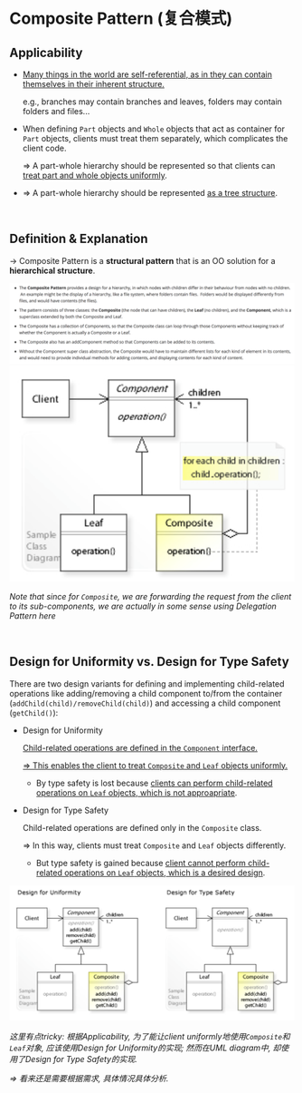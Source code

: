 # Composite Pattern (复合模式)

## Applicability

* <u>Many things in the world are self-referential, as in they can contain themselves in their inherent structure.</u>

  e.g., branches may contain branches and leaves, folders may contain folders and files...

* When defining `Part` objects and `Whole` objects that act as container for `Part` objects, clients must treat them separately, which complicates the client code.

  => A part-whole hierarchy should be represented so that clients can <u>treat part and whole objects uniformly</u>.

* => A part-whole hierarchy should be represented <u>as a tree structure</u>.

<br>

## Definition & Explanation

-> Composite Pattern is a **structural pattern** that is an OO solution for a **hierarchical structure**.

<img src="https://github.com/Ziang-Lu/Design-Patterns/blob/master/3-Structural%20Patterns/2-Composite%20Pattern/composite_pattern.png?raw=true">

<img src="https://github.com/Ziang-Lu/Design-Patterns/blob/master/3-Structural%20Patterns/2-Composite%20Pattern/composite_pattern_uml.png?raw=true">

*Note that since for `Composite`, we are forwarding the request from the client to its sub-components, we are actually in some sense using Delegation Pattern here*

<br>

## Design for Uniformity vs. Design for Type Safety

There are two design variants for defining and implementing child-related operations like adding/removing a child component to/from the container (`addChild(child)/removeChild(child)`) and accessing a child component (`getChild()`):

* Design for Uniformity

  <u>Child-related operations are defined in the `Component` interface.</u>

  <u>=> This enables the client to treat `Composite` and `Leaf` objects uniformly.</u>

  * By type safety is lost because <u>clients can perform child-related operations on `Leaf` objects, which is not approapriate</u>.

* Design for Type Safety

  Child-related operations are defined only in the `Composite` class.

  => In this way, clients must treat `Composite` and `Leaf` objects differently.

  * But type safety is gained because <u>client cannot perform child-related operations on `Leaf` objects, which is a desired design</u>.

<img src="https://github.com/Ziang-Lu/Design-Patterns/blob/master/3-Structural%20Patterns/2-Composite%20Pattern/design_for_type_safety_vs_design_for_uniformity.png?raw=true">

*这里有点tricky: 根据Applicability, 为了能让client uniformly地使用`Composite`和`Leaf`对象, 应该使用Design for Uniformity的实现; 然而在UML diagram中, 却使用了Design for Type Safety的实现.*

*=> 看来还是需要根据需求, 具体情况具体分析.*